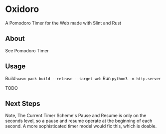# Oxidoro

A Pomodoro Timer for the Web made with Slint and Rust

## About

See Pomodoro Timer

## Usage

Build
`wasm-pack build --release --target web`
Run
`python3 -m http.server`

TODO

## Next Steps

Note, The Current Timer Scheme's Pause and Resume is only on the seconds level, so a pause and resume operate at the beginning of each second. A more sophisticated timer model would fix this, which is doable.
